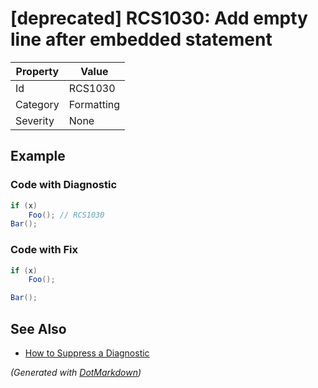 # \[deprecated\] RCS1030: Add empty line after embedded statement

| Property | Value      |
| -------- | ---------- |
| Id       | RCS1030    |
| Category | Formatting |
| Severity | None       |

## Example

### Code with Diagnostic

```csharp
if (x)
    Foo(); // RCS1030
Bar();
```

### Code with Fix

```csharp
if (x)
    Foo();

Bar();
```

## See Also

* [How to Suppress a Diagnostic](../HowToConfigureAnalyzers.md#how-to-suppress-a-diagnostic)


*\(Generated with [DotMarkdown](http://github.com/JosefPihrt/DotMarkdown)\)*